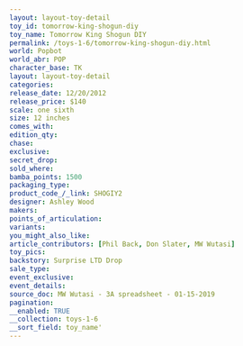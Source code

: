 ```yaml
---
layout: layout-toy-detail 
toy_id: tomorrow-king-shogun-diy
toy_name: Tomorrow King Shogun DIY
permalink: /toys-1-6/tomorrow-king-shogun-diy.html
world: Popbot
world_abr: POP
character_base: TK
layout: layout-toy-detail
categories: 
release_date: 12/20/2012
release_price: $140 
scale: one sixth
size: 12 inches
comes_with: 
edition_qty: 
chase: 
exclusive: 
secret_drop: 
sold_where: 
bamba_points: 1500
packaging_type: 
product_code_/_link: SHOGIY2
designer: Ashley Wood
makers: 
points_of_articulation: 
variants: 
you_might_also_like: 
article_contributors: [Phil Back, Don Slater, MW Wutasi]
toy_pics: 
backstory: Surprise LTD Drop
sale_type: 
event_exclusive: 
event_details: 
source_doc: MW Wutasi - 3A spreadsheet - 01-15-2019
pagination: 
__enabled: TRUE
__collection: toys-1-6
__sort_field: toy_name'
---
```

